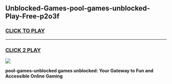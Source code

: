 
## Unblocked-Games-pool-games-unblocked-Play-Free-p2o3f
<h3>
<a href="https://premium76.site?title=pool-games-unblocked&ref=24M">CLICK TO PLAY</a></h3>
<hr>

<h3>
<a href="https://premium76.site?title=pool-games-unblocked&ref=24M">CLICK 2 PLAY</a>
  
</h3>

<a href="https://premium76.site?title=pool-games-unblocked&ref=24M"><img src="https://clearcache.store/games.png"></a>


**pool-games-unblocked games unblocked: Your Gateway to Fun and Accessible Online Gaming**
